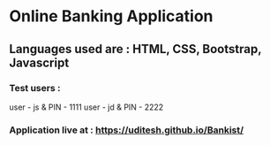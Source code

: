 # Online Banking Application

## Languages used are : HTML, CSS, Bootstrap, Javascript

### Test users : 
user - js & PIN - 1111
user - jd & PIN - 2222

### Application live at : https://uditesh.github.io/Bankist/
